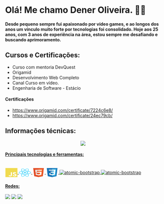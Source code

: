 # Olá! Me chamo Dener Oliveira. 🧙‍♂️
#### Desde pequeno sempre fui apaixonado por vídeo games, e ao longos dos anos um vínculo muito forte por tecnologias foi consolidado. Hoje aos 25 anos, com 3 anos de experiência na área, estou sempre me desafiando e buscando aprimoramento.

## Cursos e Certificações:
- Curso com mentoria DevQuest
- Origamid
- Desenvolvimento Web Completo
- Canal Curso em vídeo.
- Engenharia de Software - Estácio
#### Certificações
- https://www.origamid.com/certificate/7224c6e8/
- https://www.origamid.com/certificate/24ec79cb/

## Informações técnicas: 

<div align="center">
  <a href="https://github.com/atomicwz">
  <img align="center" height="180em" src="https://github-readme-stats.vercel.app/api/top-langs/?username=atomicwz&layout=compact&langs_count=7&theme=dracula"/>
</div>
  
#### Principais tecnologias e ferramentas:
  <div style="display: inline_block"><br>
    <img align="center" alt="atomic-Js" height="30" width="40" src="https://raw.githubusercontent.com/devicons/devicon/master/icons/javascript/javascript-plain.svg">
    <img align="center" alt="atomic-React" height="30" width="40" src="https://raw.githubusercontent.com/devicons/devicon/master/icons/react/react-original.svg">
    <img align="center" alt="atomic-HTML" height="30" width="40" src="https://raw.githubusercontent.com/devicons/devicon/master/icons/html5/html5-original.svg">
    <img align="center" alt="atomic-CSS" height="30" width="40" src="https://raw.githubusercontent.com/devicons/devicon/master/icons/css3/css3-original.svg">
    <img align="center" alt="atomic-bootstrap" height="30" width="40" src="https://cdn.jsdelivr.net/gh/devicons/devicon/icons/bootstrap/bootstrap-plain.svg" />
    <img align="center" alt="atomic-bootstrap" height="30" width="40" src="https://cdn.jsdelivr.net/gh/devicons/devicon/icons/git/git-plain.svg" />

  </div>
  
  #### Redes:
  
  <div> 
        <a href="https://instagram.com/denneroliveira013" target="_blank"><img src="https://img.shields.io/badge/-Instagram-%23E4405F?style=for-the-badge&logo=instagram&logoColor=white" target="_blank"></a>
    <a href = "mailto:denerdev013@gmail.com"><img src="https://img.shields.io/badge/-Gmail-%23333?style=for-the-badge&logo=gmail&logoColor=orange" target="_blank"></a>
    <a href="https://www.linkedin.com/in/dener-oliveira-lima-117496222/" target="_blank"><img src="https://img.shields.io/badge/-LinkedIn-%230077B5?style=for-the-badge&logo=linkedin&logoColor=white" target="_blank"></a> 
    
</div>
